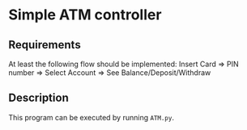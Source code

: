 # Simple ATM controller
## Requirements
At least the following flow should be implemented:
Insert Card => PIN number => Select Account => See Balance/Deposit/Withdraw
## Description
This program can be executed by running `ATM.py`. 